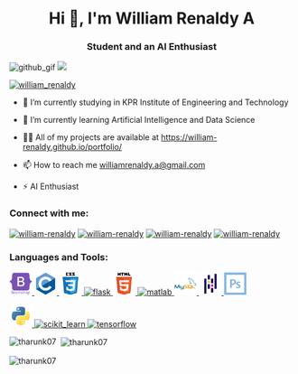 <h1 align="center">Hi 👋, I'm William Renaldy A</h1> 
  <h3 align="center">Student and an AI Enthusiast</h3> 
  
  ![ github_gif ](https://user-images.githubusercontent.com/97456744/172036146-50bda393-d54b-4067-9fa4-1fb70fbea364.gif) 
  ![](https://william-renaldy.com/ghpvc/?username=william-renaldy&color=green) 
  
  <p align="left"> <a href="https://twitter.com/william_renaldy" target="blank"><img src="https://img.shields.io/twitter/follow/william_renaldy?logo=twitter&style=for-the-badge" alt="william_renaldy" /></a> </p> 
  
  -  🔭 I’m currently studying in  KPR Institute of Engineering and Technology 
  
  -  🌱 I’m currently learning  Artificial Intelligence and Data Science
  
  -  👨‍💻 All of my projects are available at [ https://william-renaldy.github.io/portfolio/ ](https://william-renaldy.github.io/portfolio/) 
  
  -  📫 How to reach me williamrenaldy.a@gmail.com
  
  -  ⚡️ AI Enthusiast
  
  <h3 align="left">Connect with me:</h3> 
  <p align="left"> 
  <a href="https://twitter.com/william_renaldy" target="blank"><img align="center" src="https://raw.githubusercontent.com/rahuldkjain/github-profile-readme-generator/master/src/images/icons/Social/twitter.svg" alt="william-renaldy" height="30" width="40" /></a> 
  <a href="https://linkedin.com/in/william_renaldy" target="blank"><img align="center" src="https://raw.githubusercontent.com/rahuldkjain/github-profile-readme-generator/master/src/images/icons/Social/linked-in-alt.svg" alt="william-renaldy" height="30" width="40" /></a> 
  <a href="https://kaggle.com/williamrenaldy" target="blank"><img align="center" src="https://raw.githubusercontent.com/rahuldkjain/github-profile-readme-generator/master/src/images/icons/Social/kaggle.svg" alt="william-renaldy" height="30" width="40" /></a> 
  <a href="https://www.hackerrank.com/william_renaldy" target="blank"><img align="center" src="https://raw.githubusercontent.com/rahuldkjain/github-profile-readme-generator/master/src/images/icons/Social/hackerrank.svg" alt="william-renaldy" height="30" width="40" /></a> 
  </p> 
  
  <h3 align="left">Languages and Tools:</h3> 
  <p align="left"> <a href="https://getbootstrap.com" target="_blank" rel="noreferrer"> <img src="https://raw.githubusercontent.com/devicons/devicon/master/icons/bootstrap/bootstrap-plain-wordmark.svg" alt="bootstrap" width="40" height="40"/> </a> <a href="https://www.cprogramming.com/" target="_blank" rel="noreferrer"> <img src="https://raw.githubusercontent.com/devicons/devicon/master/icons/c/c-original.svg" alt="c" width="40" height="40"/> </a> <a href="https://www.w3schools.com/css/" target="_blank" rel="noreferrer"> <img src="https://raw.githubusercontent.com/devicons/devicon/master/icons/css3/css3-original-wordmark.svg" alt="css3" width="40" height="40"/> </a> <a href="https://flask.palletsprojects.com/" target="_blank" rel="noreferrer"> <img src="https://www.vectorlogo.zone/logos/pocoo_flask/pocoo_flask-icon.svg" alt="flask" width="40" height="40"/> </a> <a href="https://www.w3.org/html/" target="_blank" rel="noreferrer"> <img src="https://raw.githubusercontent.com/devicons/devicon/master/icons/html5/html5-original-wordmark.svg" alt="html5" width="40" height="40"/> </a> <a href="https://www.mathworks.com/" target="_blank" rel="noreferrer"> <img src="https://upload.wikimedia.org/wikipedia/commons/2/21/Matlab_Logo.png" alt="matlab" width="40" height="40"/> </a> <a href="https://www.mysql.com/" target="_blank" rel="noreferrer"> <img src="https://raw.githubusercontent.com/devicons/devicon/master/icons/mysql/mysql-original-wordmark.svg" alt="mysql" width="40" height="40"/> </a> <a href="https://pandas.pydata.org/" target="_blank" rel="noreferrer"> <img src="https://raw.githubusercontent.com/devicons/devicon/2ae2a900d2f041da66e950e4d48052658d850630/icons/pandas/pandas-original.svg" alt="pandas" width="40" height="40"/> </a> <a href="https://www.photoshop.com/en" target="_blank" rel="noreferrer"> <img src="https://raw.githubusercontent.com/devicons/devicon/master/icons/photoshop/photoshop-line.svg" alt="photoshop" width="40" height="40"/> </a>

<a href="https://www.python.org" target="_blank" rel="noreferrer"> <img src="https://raw.githubusercontent.com/devicons/devicon/master/icons/python/python-original.svg" alt="python" width="40" height="40"/> </a> <a href="https://scikit-learn.org/" target="_blank" rel="noreferrer"> <img src="https://upload.wikimedia.org/wikipedia/commons/0/05/Scikit_learn_logo_small.svg" alt="scikit_learn" width="40" height="40"/> </a> <a href="https://www.tensorflow.org" target="_blank" rel="noreferrer"> <img src="https://www.vectorlogo.zone/logos/tensorflow/tensorflow-icon.svg" alt="tensorflow" width="40" height="40"/> </a> </p> 
  
  <p><img align="left" src="https://github-readme-stats.vercel.app/api/top-langs?username=william-renaldy&show_icons=true&locale=en&layout=compact" alt="tharunk07" /></p> 
  
  <p> &nbsp; <img align="center" src="https://github-readme-stats.vercel.app/api?username=william-renaldy&show_icons=true&locale=en" alt="tharunk07" /></p> 
  
  <p><img align="center" src="https://github-readme-streak-stats.herokuapp.com/?user=william-renaldy&" alt="tharunk07" /></p>

